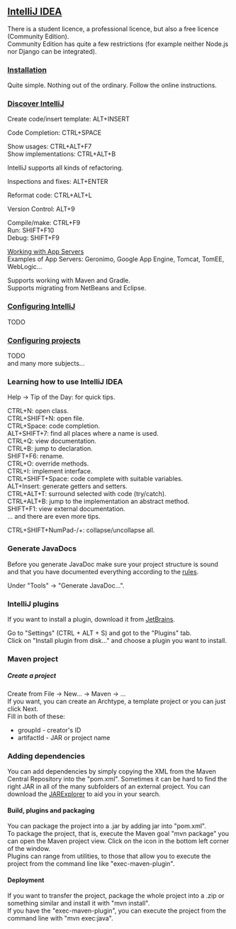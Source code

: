 ## [IntelliJ IDEA](https://www.jetbrains.com/idea/)

There is a student licence, a professional licence, but also a free licence (Community Edition).  
Community Edition has quite a few restrictions (for example neither Node.js nor Django can be integrated).  

### [Installation](https://www.jetbrains.com/help/idea/install-and-set-up-product.html)

Quite simple. Nothing out of the ordinary. Follow the online instructions.  

### [Discover IntelliJ](https://www.jetbrains.com/help/idea/discover-intellij-idea.html)

Create code/insert template: ALT+INSERT  

Code Completion: CTRL+SPACE  

Show usages: CTRL+ALT+F7  
Show implementations: CTRL+ALT+B  

IntelliJ supports all kinds of refactoring.  

Inspections and fixes: ALT+ENTER  

Reformat code: CTRL+ALT+L  

Version Control: ALT+9  

Compile/make: CTRL+F9  
Run: SHIFT+F10  
Debug: SHIFT+F9  

[Working with App Servers](https://www.jetbrains.com/help/idea/application-servers-support.html)  
Examples of App Servers: Geronimo, Google App Engine, Tomcat, TomEE, WebLogic...  

Supports working with Maven and Gradle.  
Supports migrating from NetBeans and Eclipse.  

### [Configuring IntelliJ](https://www.jetbrains.com/help/idea/configuring-project-and-ide-settings.html)

TODO

### [Configuring projects](https://www.jetbrains.com/help/idea/working-with-projects.html)

TODO  
and many more subjects...  

### Learning how to use IntelliJ IDEA

Help -> Tip of the Day: for quick tips.

CTRL+N: open class.  
CTRL+SHIFT+N: open file.  
CTRL+Space: code completion.  
ALT+SHIFT+7: find all places where a name is used.  
CTRL+Q: view documentation.  
CTRL+B: jump to declaration.  
SHIFT+F6: rename.  
CTRL+O: override methods.  
CTRL+I: implement interface.  
CTRL+SHIFT+Space: code complete with suitable variables.  
ALT+Insert: generate getters and setters.  
CTRL+ALT+T: surround selected with code (try/catch).  
CTRL+ALT+B: jump to the implementation an abstract method.  
SHIFT+F1: view external documentation.  
... and there are even more tips.  

CTRL+SHIFT+NumPad-/+: collapse/uncollapse all.

### Generate JavaDocs

Before you generate JavaDoc make sure your project structure is sound and that you have documented everything according to the [rules](https://github.com/MislavJaksic/BROKENLINK).

Under "Tools" -> "Generate JavaDoc...".

### IntelliJ plugins

If you want to install a plugin, download it from [JetBrains](https://plugins.jetbrains.com/).

Go to "Settings" (CTRL + ALT + S) and got to the "Plugins" tab.  
Click on "Install plugin from disk..." and choose a plugin you want to install.  

### Maven project

##### Create a project

Create from File -> New... -> Maven -> ...  
If you want, you can create an Archtype, a template project or you can just click Next.  
Fill in both of these:  
* groupId - creator's ID  
* artifactId - JAR or project name  

### Adding dependencies

You can add dependencies by simply copying the XML from the Maven Central Repository into the "pom.xml".
Sometimes it can be hard to find the right JAR in all of the many subfolders of an external project. You can download the [JARExplorer](https://github.com/javalite/jar-explorer) to aid you in your search.  

#### Build, plugins and packaging

You can package the project into a .jar by adding <packaging>jar</packaging> into "pom.xml".  
To package the project, that is, execute the Maven goal "mvn package" you can open the Maven project view. Click on the icon in the bottom left corner of the window.  
Plugins can range from utilities, to those that allow you to execute the project from the command line like "exec-maven-plugin".  

#### Deployment

If you want to transfer the project, package the whole project into a .zip or something similar and install it with "mvn install".  
If you have the "exec-maven-plugin", you can execute the project from the command line with "mvn exec:java".  
